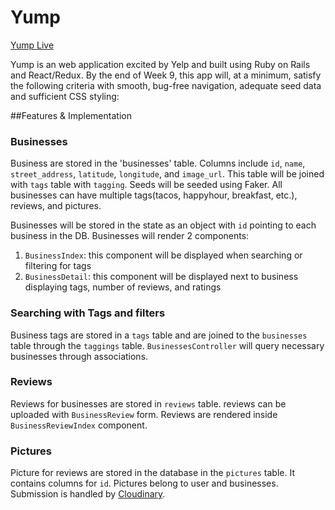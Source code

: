 # Yump

[Yump Live][heroku]

[heroku]: www.heroku.com

Yump is an web application excited by Yelp and built using Ruby on Rails and React/Redux. By the end of Week 9, this app will, at a minimum, satisfy the following criteria with smooth, bug-free navigation, adequate seed data and sufficient CSS styling:

##Features & Implementation

### Businesses

Business are stored in the 'businesses' table. Columns include `id`, `name`, `street_address`, `latitude`, `longitude`, and `image_url`. This table will be joined with `tags` table with `tagging`. Seeds will be seeded using Faker. All businesses can have multiple tags(tacos, happyhour, breakfast, etc.), reviews, and pictures.

Businesses will be stored in the state as an object with `id` pointing to each business in the DB. Businesses will render 2 components:
1. `BusinessIndex`: this component will be displayed when searching or filtering for tags
2. `BusinessDetail`: this component will be displayed next to business displaying tags, number of reviews, and ratings

### Searching with Tags and filters
Business tags are stored in a `tags` table and are joined to the `businesses` table through the `taggings` table. `BusinessesController` will query necessary businesses through associations.

### Reviews
Reviews for businesses are stored in `reviews` table. reviews can be uploaded with `BusinessReview` form. Reviews are rendered inside `BusinessReviewIndex` component.


### Pictures
Picture for reviews are stored in the database in the `pictures` table. It contains columns for `id`. Pictures belong to user and businesses. Submission is handled by [Cloudinary](http://cloudinary.com/).
